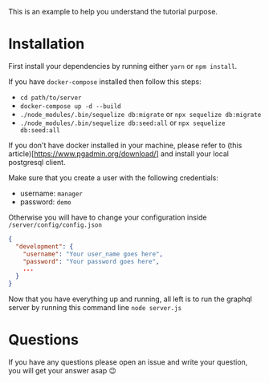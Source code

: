 This is an example to help you understand the tutorial purpose.

# Installation

First install your dependencies by running either `yarn` or `npm install`.

If you have `docker-compose` installed then follow this steps:

- `cd path/to/server`
- `docker-compose up -d --build`
- `./node_modules/.bin/sequelize db:migrate` or `npx sequelize db:migrate`
- `./node_modules/.bin/sequelize db:seed:all` or `npx sequelize db:seed:all`

If you don't have docker installed in your machine, please refer to (this article)[https://www.pgadmin.org/download/] and install your local postgresql client.

Make sure that you create a user with the following credentials:

- username: `manager`
- password: `demo`

Otherwise you will have to change your configuration inside `/server/config/config.json`

```json
{
  "development": {
    "username": "Your user_name goes here",
    "password": "Your password goes here",
    ...
  }
}
```

Now that you have everything up and running, all left is to run the graphql server by running this command line `node server.js`

# Questions

If you have any questions please open an issue and write your question, you will get your answer asap :wink: